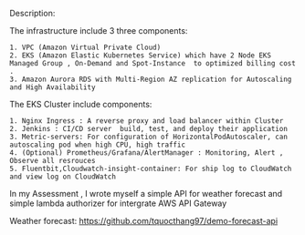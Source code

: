 Description:

The infrastructure include 3 three components:

    1. VPC (Amazon Virtual Private Cloud) 
    2. EKS (Amazon Elastic Kubernetes Service) which have 2 Node EKS Managed Group , On-Demand and Spot-Instance  to optimized billing cost . 
    3. Amazon Aurora RDS with Multi-Region AZ replication for Autoscaling and High Availability


The EKS Cluster include components:

    1. Nginx Ingress : A reverse proxy and load balancer within Cluster
    2. Jenkins : CI/CD server  build, test, and deploy their application
    3. Metric-servers: For configuration of HorizontalPodAutoscaler, can autoscaling pod when high CPU, high traffic
    4. (Optional) Prometheus/Grafana/AlertManager : Monitoring, Alert , Observe all resrouces
    5. Fluentbit,Cloudwatch-insight-container: For ship log to CloudWatch and view log on CloudWatch


In my Assessment , I wrote myself a simple API for weather forecast and simple lambda authorizer for intergrate AWS API Gateway

Weather forecast: https://github.com/tquocthang97/demo-forecast-api
